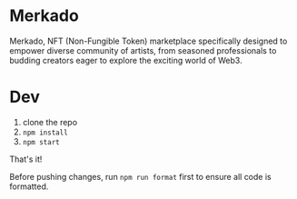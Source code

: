 # Merkado

Merkado, NFT (Non-Fungible Token) marketplace specifically designed to empower diverse community of artists, from seasoned professionals to budding creators eager to explore the exciting world of Web3.

# Dev

1. clone the repo
2. `npm install`
3. `npm start`

That's it!

Before pushing changes, run `npm run format` first to ensure all code is formatted.
